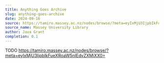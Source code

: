```yaml
---
title: Anything Goes Archive
slug: anything-goes-archive
date: 2024-09-16
source: https://tamiro.massey.ac.nz/nodes/browse/?meta=eyIxMjU3IjpbIkFueXRoaW5nIEdvZXMiXX0=
source_name: Massey University Library
author: Java Grant
completion: 0.1
---
```


TODO
https://tamiro.massey.ac.nz/nodes/browse/?meta=eyIxMjU3IjpbIkFueXRoaW5nIEdvZXMiXX0=

<script src="/table-of-contents.js"></script>

